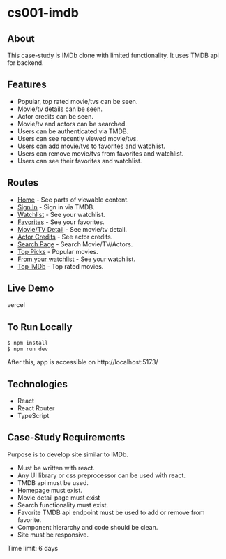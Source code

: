 # cs001-imdb

## About

This case-study is IMDb clone with limited functionality. It uses TMDB api for backend.

## Features

- Popular, top rated movie/tvs can be seen.
- Movie/tv details can be seen.
- Actor credits can be seen.
- Movie/tv and actors can be searched.
- Users can be authenticated via TMDB.
- Users can see recently viewed movie/tvs.
- Users can add movie/tvs to favorites and watchlist.
- Users can remove movie/tvs from favorites and watchlist.
- Users can see their favorites and watchlist.

## Routes

- [Home](vercel) - See parts of viewable content.
- [Sign In](vercelsignIn) - Sign in via TMDB.
- [Watchlist](vercelwatchlist) - See your watchlist.
- [Favorites](vercelfavorites) - See your favorites.
- [Movie/TV Detail](vercelmovie/920/detail) - See movie/tv detail.
- [Actor Credits](vercel6193/credits) - See actor credits.
- [Search Page](vercelsearch/batman) - Search Movie/TV/Actors.
- [Top Picks](vercelwhatToWatch/topPicks) - Popular movies.
- [From your watchlist](vercelwhatToWatch/fromYourWatchlist) - See your watchlist.
- [Top IMDb](vercelwhatToWatch/topIMDb) - Top rated movies.

## Live Demo

vercel

## To Run Locally

```
$ npm install
$ npm run dev
```

After this, app is accessible on http://localhost:5173/

## Technologies

- React
- React Router
- TypeScript

## Case-Study Requirements

Purpose is to develop site similar to IMDb.

- Must be written with react.
- Any UI library or css preprocessor can be used with react.
- TMDB api must be used.
- Homepage must exist.
- Movie detail page must exist
- Search functionality must exist.
- Favorite TMDB api endpoint must be used to add or remove from favorite.
- Component hierarchy and code should be clean.
- Site must be responsive.

Time limit: 6 days

